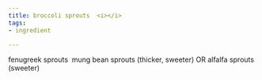 ```yaml
---
title: broccoli sprouts  <i></i>
tags:
- ingredient

---
```

fenugreek sprouts  mung bean sprouts (thicker, sweeter) OR alfalfa sprouts (sweeter)
